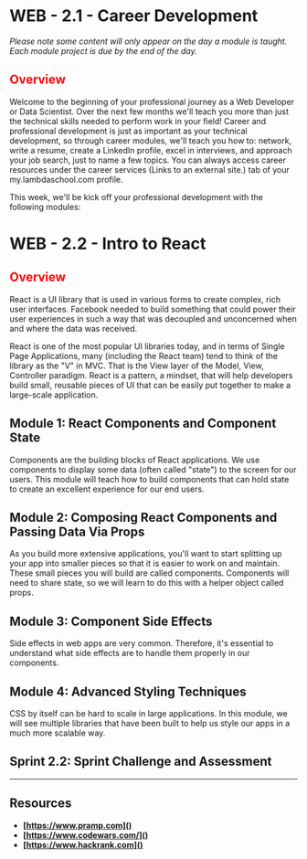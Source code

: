 # WEB - 2.1 - Career Development 
*Please note some content will only appear on the day a module is taught. Each module project is due by the end of the day.*

## <span style="color:red">Overview</span>

Welcome to the beginning of your professional journey as a Web Developer or Data Scientist. Over the next few months we'll teach you more than just the technical skills needed to perform work in your field! Career and professional development is just as important as your technical development, so through career modules, we'll teach you how to: network, write a resume, create a LinkedIn profile, excel in interviews, and approach your job search, just to name a few topics. You can always access career resources under the career services (Links to an external site.) tab of your my.lambdaschool.com profile.

This week, we'll be kick off your professional development with the following modules:

# WEB - 2.2 - Intro to React

## <span style="color:red">Overview</span>

React is a UI library that is used in various forms to create complex, rich user interfaces. Facebook needed to build something that could power their user experiences in such a way that was decoupled and unconcerned when and where the data was received.

React is one of the most popular UI libraries today, and in terms of Single Page Applications, many (including the React team) tend to think of the library as the "V" in MVC. That is the View layer of the Model, View, Controller paradigm. React is a pattern, a mindset, that will help developers build small, reusable pieces of UI that can be easily put together to make a large-scale application.

## Module 1: React Components and Component State

Components are the building blocks of React applications. We use components to display some data (often called "state") to the screen for our users. This module will teach how to build components that can hold state to create an excellent experience for our end users.

## Module 2: Composing React Components and Passing Data Via Props

As you build more extensive applications, you'll want to start splitting up your app into smaller pieces so that it is easier to work on and maintain. These small pieces you will build are called components. Components will need to share state, so we will learn to do this with a helper object called props.

## Module 3: Component Side Effects

Side effects in web apps are very common. Therefore, it's essential to understand what side effects are to handle them properly in our components.

## Module 4: Advanced Styling Techniques

CSS by itself can be hard to scale in large applications. In this module, we will see multiple libraries that have been built to help us style our apps in a much more scalable way.

## Sprint 2.2: Sprint Challenge and Assessment



-------------------------------------------------------------------

## Resources
 
-   **[https://www.pramp.com]()**
-   **[https://www.codewars.com/]()**
-   **[https://www.hackrank.com]()**
